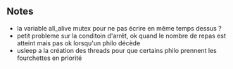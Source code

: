 ## Notes
- la variable all_alive mutex pour ne pas écrire en même temps dessus ?
- petit probleme sur la conditoin d'arrêt, ok quand le nombre de repas est atteint mais pas ok lorsqu'un philo décède
- usleep a la création des threads pour que certains philo prennent les fourchettes en priorité